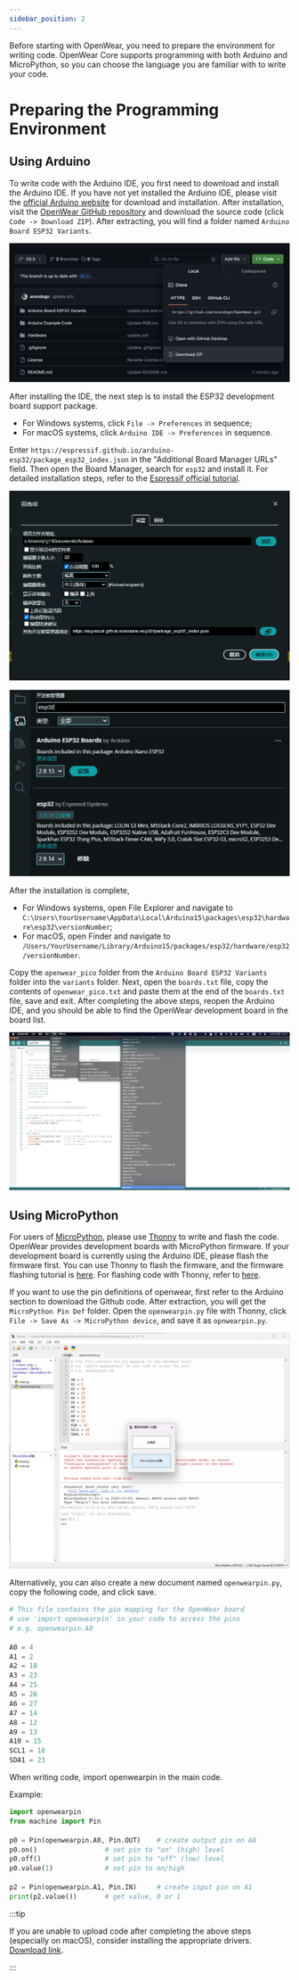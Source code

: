 ```yaml
---
sidebar_position: 2
---
```


Before starting with OpenWear, you need to prepare the environment for writing code. OpenWear Core supports programming with both Arduino and MicroPython, so you can choose the language you are familiar with to write your code.

# Preparing the Programming Environment

## Using Arduino

To write code with the Arduino IDE, you first need to download and install the Arduino IDE. If you have not yet installed the Arduino IDE, please visit the [official Arduino website](https://www.arduino.cc/en/software) for download and installation. After installation, visit the [OpenWear GitHub repository](https://github.com/anxndsgn/OpenWear) and download the source code (click `Code -> Download ZIP`). After extracting, you will find a folder named `Arduino Board ESP32 Variants`.

![](https://raw.githubusercontent.com/anxndsgn/PicGo/main/20231208023145.png?token=AOQBL6N3VDFEUIHC6G5VPDTFOIH5A)

After installing the IDE, the next step is to install the ESP32 development board support package.

- For Windows systems, click `File -> Preferences` in sequence;
- For macOS systems, click `Arduino IDE -> Preferences` in sequence.

Enter `https://espressif.github.io/arduino-esp32/package_esp32_index.json` in the "Additional Board Manager URLs" field. Then open the Board Manager, search for `esp32` and install it. For detailed installation steps, refer to the [Espressif official tutorial](https://espressif-docs.readthedocs-hosted.com/projects/arduino-esp32/en/latest/installing.html).

![image-20231212235302511](https://raw.githubusercontent.com/anxndsgn/PicGo/main/202312122353567.png)

![image-20231212235406862](https://raw.githubusercontent.com/anxndsgn/PicGo/main/202312122354026.png)

After the installation is complete,

- For Windows systems, open File Explorer and navigate to `C:\Users\YourUsername\AppData\Local\Arduino15\packages\esp32\hardware\esp32\versionNumber`;
- For macOS, open Finder and navigate to `/Users/YourUsername/Library/Arduino15/packages/esp32/hardware/esp32/versionNumber`.

Copy the `openwear_pico` folder from the `Arduino Board ESP32 Variants` folder into the `variants` folder. Next, open the `boards.txt` file, copy the contents of `openwear_pico.txt` and paste them at the end of the `boards.txt` file, save and exit. After completing the above steps, reopen the Arduino IDE, and you should be able to find the OpenWear development board in the board list.

![](https://raw.githubusercontent.com/anxndsgn/PicGo/main/20231208025000.png)

## Using MicroPython

For users of [MicroPython](https://micropython.org/), please use [Thonny](https://thonny.org/) to write and flash the code. OpenWear provides development boards with MicroPython firmware. If your development board is currently using the Arduino IDE, please flash the firmware first. You can use Thonny to flash the firmware, and the firmware flashing tutorial is [here](https://randomnerdtutorials.com/getting-started-thonny-micropython-python-ide-esp32-esp8266/#:~:text=Flashing%20MicroPython%20Software). For flashing code with Thonny, refer to [here](https://randomnerdtutorials.com/getting-started-thonny-micropython-python-ide-esp32-esp8266/).

If you want to use the pin definitions of openwear, first refer to the Arduino section to download the Github code. After extraction, you will get the `MicroPython Pin Def` folder. Open the `openwearpin.py` file with Thonny, click `File -> Save As -> MicroPython device`, and save it as `opnwearpin.py`.

![Snipaste_2023-12-12_23-33-13](https://raw.githubusercontent.com/anxndsgn/PicGo/main/202312122349247.png)

Alternatively, you can also create a new document named `openwearpin.py`, copy the following code, and click save.

```python
# This file contains the pin mapping for the OpenWear board
# use 'import openwearpin' in your code to access the pins
# e.g. openwearpin.A0

A0 = 4
A1 = 2
A2 = 18
A3 = 23
A4 = 25
A5 = 26
A6 = 27
A7 = 14
A8 = 12
A9 = 13
A10 = 15
SCL1 = 18
SDA1 = 23
```

When writing code, import openwearpin in the main code.

Example:

```python
import openwearpin
from machine import Pin

p0 = Pin(openwearpin.A0, Pin.OUT)    # create output pin on A0
p0.on()                 # set pin to "on" (high) level
p0.off()                # set pin to "off" (low) level
p0.value(1)             # set pin to on/high

p2 = Pin(openwearpin.A1, Pin.IN)     # create input pin on A1
print(p2.value())       # get value, 0 or 1
```

:::tip

If you are unable to upload code after completing the above steps (especially on macOS), consider installing the appropriate drivers. [Download link](https://www.wch.cn/products/CH343.html#:~:text=%E5%9B%BE%EF%BC%9ASCHPCB.ZIP-,3.%20%E9%A9%B1%E5%8A%A8,-Windows%20%E5%8E%82%E5%95%86VCP).

:::
